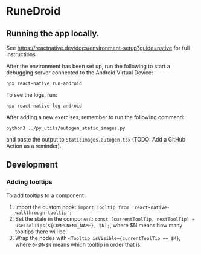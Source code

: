 # RuneDroid

## Running the app locally.

See https://reactnative.dev/docs/environment-setup?guide=native for full instructions.

After the environment has been set up, run the following to start a debugging server connected to the Android Virtual Device:

```
npx react-native run-android
```

To see the logs, run:
```
npx react-native log-android
```

After adding a new exercises, remember to run the following command:
```
python3 ../py_utils/autogen_static_images.py
```
and paste the output to `StaticImages.autogen.tsx` (TODO: Add a GitHub Action as a reminder).

## Development

### Adding tooltips

To add tooltips to a component:

1. Import the custom hook: `import Tooltip from 'react-native-walkthrough-tooltip';`
2. Set the state in the component: `const [currentToolTip, nextToolTip] = useToolTips(${COMPONENT_NAME}, $N);`, where $N means how many tooltips there will be.
3. Wrap the nodes with `<Tooltip isVisible={currentToolTip == $M}`, where `0<$M<$N` means which tooltip in order that is.